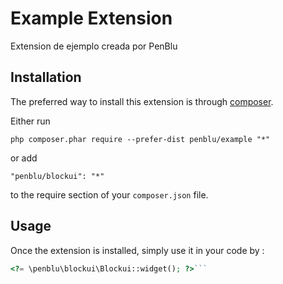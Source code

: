 Example Extension
=================
Extension de ejemplo creada por PenBlu

Installation
------------

The preferred way to install this extension is through [composer](http://getcomposer.org/download/).

Either run

```
php composer.phar require --prefer-dist penblu/example "*"
```

or add

```
"penblu/blockui": "*"
```

to the require section of your `composer.json` file.


Usage
-----

Once the extension is installed, simply use it in your code by  :

```php
<?= \penblu\blockui\Blockui::widget(); ?>```
